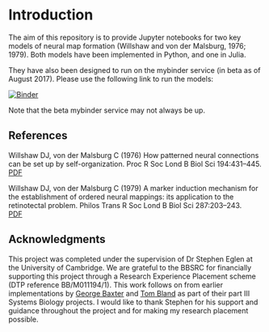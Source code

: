 ﻿# Introduction

The aim of this repository is to provide Jupyter notebooks for two key
models of neural map formation (Willshaw and von der Malsburg, 1976;
1979).  Both models have been implemented in Python, and one in Julia.

They have also been designed to run on the mybinder service (in beta as
of August 2017).  Please use the following link to run the models:

[![Binder](https://beta.mybinder.org/badge.svg)](https://beta.mybinder.org/v2/gh/dkeitley/Map-Formation-Models/master)

Note that the beta mybinder service may not always be up.

## References

Willshaw DJ, von der Malsburg C (1976) How patterned neural connections
can be set up by self-organization. Proc R Soc Lond B Biol Sci
194:431–445.  [PDF](http://dx.doi.org/10.1098/rspb.1976.0087)

Willshaw DJ, von der Malsburg C (1979) A marker induction mechanism for
the establishment of ordered neural mappings: its application to the
retinotectal problem. Philos Trans R Soc Lond B Biol Sci 287:203–243.  
[PDF](http://dx.doi.org/10.1098/rstb.1979.0056)

## Acknowledgments

This project was completed under the supervision of Dr Stephen Eglen at the University of Cambridge. We are grateful to the BBSRC for financially supporting this project through a Research Experience Placement scheme (DTP reference BB/M011194/1).  This work follows on from earlier implementations by [George Baxter](https://github.com/geobax/correlated_activity_76) and [Tom Bland](https://github.com/tsmbland/RetinotopicMaps) as part of their part III Systems Biology projects. I would like to thank Stephen for his support and guidance throughout the project and for making my research placement possible. 






 
